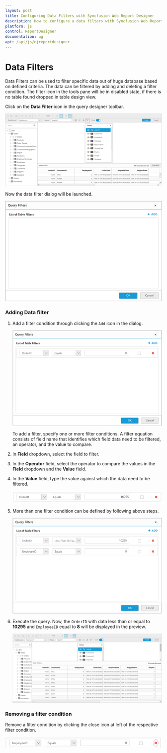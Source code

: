 ```yaml
---
layout: post
title: Configuring Data Filters with Syncfusion Web Report Designer
description: How to configure a data filters with Syncfusion Web Report Designer
platform: js
control: ReportDesigner
documentation: ug
api: /api/js/ejreportdesigner
---
```


# Data Filters

Data Filters can be used to filter specific data out of huge database based on defined criteria. The data can be filtered by adding and deleting a filter condition. The filter icon in the tools pane will be in disabled state, if there is no table found dropped in table design view.

Click on the **Data Filter** icon in the query designer toolbar.

![](Data-Filters-Images/QueryFilter-Icon.png)

Now the data filter dialog will be launched.

![](Data-Filters-Images/Query-Dialog.png)

### Adding Data filter

1. Add a filter condition through clicking the `Add` icon in the dialog.

    ![](Data-Filters-Images/Query-Add.png)

    To add a filter, specify one or more filter conditions. A filter equation consists of field name that identifies which field data need to be filtered, an operator, and the value to compare.

2. In **Field** dropdown, select the field to filter.

3. In the **Operator** field, select the operator to compare the values in the **Field** dropdown and the **Value** field. 

4. In the **Value** field, type the value against which the data need to be filtered.

    ![](Data-Filters-Images/Filter-Condition.png)

5. More than one filter condition can be defined by following above steps.

    ![](Data-Filters-Images/Query-FilterMultiple.png)

6. Execute the query. Now, the `OrderID` with data less than or equal to **10295** and `EmployeeID` equal to **8** will be displayed in the preview.

    ![](Data-Filters-Images/Preview-Data.png)

### Removing a filter condition

Remove a filter condition by clicking the close icon at left of the respective filter condition.

![](Data-Filters-Images/Close-Icon.png)
 